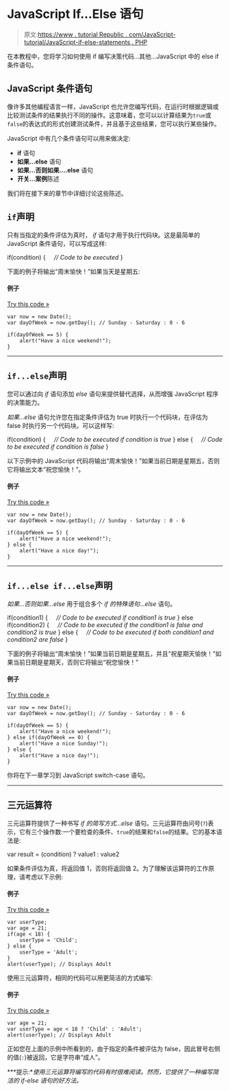 # JavaScript If…Else 语句

> 原文:[https://www . tutorial Republic . com/JavaScript-tutorial/JavaScript-if-else-statements . PHP](https://www.tutorialrepublic.com/javascript-tutorial/javascript-if-else-statements.php)

在本教程中，您将学习如何使用 if 编写决策代码...其他...JavaScript 中的 else if 条件语句。

## JavaScript 条件语句

像许多其他编程语言一样，JavaScript 也允许您编写代码，在运行时根据逻辑或比较测试条件的结果执行不同的操作。这意味着，您可以以计算结果为`true`或`false`的表达式的形式创建测试条件，并且基于这些结果，您可以执行某些操作。

JavaScript 中有几个条件语句可以用来做决定:

*   **if** 语句
*   **如果...else** 语句
*   **如果...否则如果....else** 语句
*   **开关...案例**陈述

我们将在接下来的章节中详细讨论这些陈述。

## `if`声明

只有当指定的条件评估为真时， *if* 语句才用于执行代码块。这是最简单的 JavaScript 条件语句，可以写成这样:

if(condition) {
    *// Code to be executed*
}

下面的例子将输出“周末愉快！”如果当天是星期五:

#### 例子

[Try this code »](../codelab.php?topic=javascript&file=if-statement "Try this code using online Editor")

```
var now = new Date();
var dayOfWeek = now.getDay(); // Sunday - Saturday : 0 - 6

if(dayOfWeek == 5) {
    alert("Have a nice weekend!");
}
```

* * *

## `if...else`声明

您可以通过向 *if* 语句添加 *else* 语句来提供替代选择，从而增强 JavaScript 程序的决策能力。

*如果...else* 语句允许您在指定条件评估为 true 时执行一个代码块，在评估为 false 时执行另一个代码块。可以这样写:

if(condition) {
    *// Code to be executed if condition is true*
} else {
    *// Code to be executed if condition is false*
}

以下示例中的 JavaScript 代码将输出“周末愉快！”如果当前日期是星期五，否则它将输出文本“祝您愉快！”。

#### 例子

[Try this code »](../codelab.php?topic=javascript&file=if-else-statement "Try this code using online Editor")

```
var now = new Date();
var dayOfWeek = now.getDay(); // Sunday - Saturday : 0 - 6

if(dayOfWeek == 5) {
    alert("Have a nice weekend!");
} else {
    alert("Have a nice day!");
}
```

* * *

## `if...else if...else`声明

*如果...否则如果...else* 用于组合多个 *if 的特殊语句...else* 语句。

if(condition1) {
    *// Code to be executed if condition1 is true*
} else if(condition2) {
    *// Code to be executed if the condition1 is false and condition2 is true*
} else {
    *// Code to be executed if both condition1 and condition2 are false*
}

下面的例子将输出“周末愉快！”如果当前日期是星期五，并且“祝星期天愉快！”如果当前日期是星期天，否则它将输出“祝您愉快！”

#### 例子

[Try this code »](../codelab.php?topic=javascript&file=if-elseif-else-statement "Try this code using online Editor")

```
var now = new Date();
var dayOfWeek = now.getDay(); // Sunday - Saturday : 0 - 6

if(dayOfWeek == 5) {
    alert("Have a nice weekend!");
} else if(dayOfWeek == 0) {
    alert("Have a nice Sunday!");
} else {
    alert("Have a nice day!");
}
```

你将在下一章学习到 JavaScript switch-case 语句。

* * *

## 三元运算符

三元运算符提供了一种书写 *if 的简写方式...else* 语句。三元运算符由问号(`?`)表示，它有三个操作数:一个要检查的条件、`true`的结果和`false`的结果。它的基本语法是:

var result = (condition) ? value1 : value2

如果条件评估为真，将返回值 1，否则将返回值 2。为了理解该运算符的工作原理，请考虑以下示例:

#### 例子

[Try this code »](../codelab.php?topic=javascript&file=typical-conditional-statement "Try this code using online Editor")

```
var userType;
var age = 21;
if(age < 18) {
    userType = 'Child';
} else {
    userType = 'Adult';
}
alert(userType); // Displays Adult
```

使用三元运算符，相同的代码可以用更简洁的方式编写:

#### 例子

[Try this code »](../codelab.php?topic=javascript&file=ternary-operator "Try this code using online Editor")

```
var age = 21;
var userType = age < 18 ? 'Child' : 'Adult';
alert(userType); // Displays Adult
```

正如您在上面的示例中所看到的，由于指定的条件被评估为 false，因此冒号右侧的值(`:`)被返回，它是字符串“成人”。

 ***提示:**使用三元运算符编写的代码有时很难阅读。然而，它提供了一种编写简洁的 if-else 语句的好方法。*